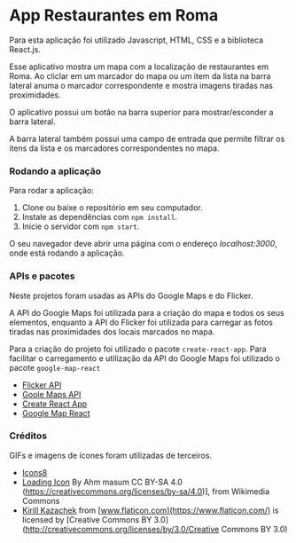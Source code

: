 ﻿# App Restaurantes em Roma

Para esta aplicação foi utilizado Javascript, HTML, CSS e a biblioteca React.js.

Esse aplicativo mostra um mapa com a localização de restaurantes em Roma. Ao cliclar em um marcador do mapa
ou um item da lista na barra lateral anuma o marcador correspondente e mostra imagens tiradas nas proximidades.

O aplicativo possui um botão na barra superior para mostrar/esconder a barra lateral.

A barra lateral também possui uma campo de entrada que permite filtrar os itens da lista e os marcadores correspondentes no mapa.

### Rodando a aplicação

Para rodar a aplicação: 

1. Clone ou baixe o repositório em seu computador.
2. Instale as dependências com `npm install`.
3. Inicie o servidor com `npm start`.

O seu navegador deve abrir uma página com o endereço *localhost:3000*, onde está rodando a aplicação.

### APIs e pacotes

Neste projetos foram usadas as APIs do Google Maps e do Flicker.

A API do Google Maps foi utilizada para a criação do mapa e todos os seus elementos, enquanto a API do Flicker foi utilizada
para carregar as fotos tiradas nas proximidades dos locais marcados no mapa.

Para a criação do projeto foi utilizado o pacote `create-react-app`.
Para facilitar o carregamento e utilização da API do Google Maps foi utilizado o pacote `google-map-react`

* [Flicker API](https://www.flickr.com/services/api/)
* [Goole Maps API](https://developers.google.com/maps/?hl=pt-br)
* [Create React App](https://www.npmjs.com/package/create-react-app)
* [Google Map React](https://www.npmjs.com/package/google-map-react)


### Créditos

GIFs e imagens de ícones foram utilizadas de terceiros.

* [Icons8](https://icons8.com")
* [Loading Icon](https://commons.wikimedia.org/wiki/File:Loading_icon.gif) By Ahm masum CC BY-SA 4.0 (https://creativecommons.org/licenses/by-sa/4.0)], from Wikimedia Commons
* [Kirill Kazachek](https://www.flaticon.com/authors/kirill-kazachek) from [www.flaticon.com](https://www.flaticon.com/) is licensed by [Creative Commons BY 3.0](http://creativecommons.org/licenses/by/3.0/Creative Commons BY 3.0)